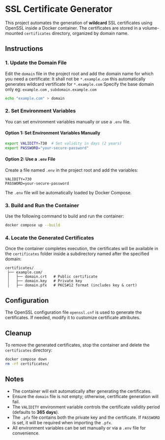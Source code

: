 # SSL Certificate Generator

This project automates the generation of **wildcard** SSL certificates using OpenSSL inside a Docker container. The certificates are stored in a volume-mounted `certificates` directory, organized by domain name.

## Instructions

### 1. Update the Domain File

Edit the `domain` file in the project root and add the domain name for which you need a certificate:
It shall not be `*.example.com` this automatically generates wildcard vertificate for `*.example.com`
Specify the base domain only
eg: `example.com` , `subdomain.example.com`

```bash
echo "example.com" > domain
```

### 2. Set Environment Variables

You can set environment variables manually or use a `.env` file.

#### **Option 1: Set Environment Variables Manually**

```bash
export VALIDITY=730  # Set validity in days (2 years)
export PASSWORD="your-secure-password"
```

#### **Option 2: Use a `.env` File**

Create a file named `.env` in the project root and add the variables:

```
VALIDITY=730
PASSWORD=your-secure-password
```

The `.env` file will be automatically loaded by Docker Compose.

### 3. Build and Run the Container

Use the following command to build and run the container:

```bash
docker compose up --build
```

### 4. Locate the Generated Certificates

Once the container completes execution, the certificates will be available in the `certificates` folder inside a subdirectory named after the specified domain:

```plaintext
certificates/
 ├── example.com/
 │   ├── domain.crt   # Public certificate
 │   ├── domain.key   # Private key
 │   ├── domain.pfx   # PKCS#12 format (includes key & cert)
```

## Configuration

The OpenSSL configuration file `openssl.cnf` is used to generate the certificates. If needed, modify it to customize certificate attributes.

## Cleanup

To remove the generated certificates, stop the container and delete the `certificates` directory:

```bash
docker compose down
rm -rf certificates/
```

## Notes

- The container will exit automatically after generating the certificates.
- Ensure the `domain` file is not empty; otherwise, certificate generation will fail.
- The `VALIDITY` environment variable controls the certificate validity period (defaults to **365 days**).
- The `.pfx` file contains both the private key and the certificate. If `PASSWORD` is set, it will be required when importing the `.pfx`.
- All environment variables can be set manually or via a `.env` file for convenience.
